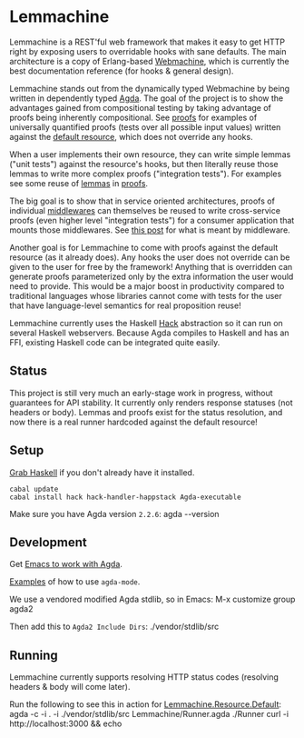Lemmachine
==========

Lemmachine is a REST'ful web framework that makes it easy to get HTTP right by exposing users to overridable hooks with sane defaults. The main architecture is a copy of Erlang-based [Webmachine](http://webmachine.basho.com), which is currently the best documentation reference (for hooks & general design).

Lemmachine stands out from the dynamically typed Webmachine by being written in dependently typed
[Agda](http://wiki.portal.chalmers.se/agda/pmwiki.php). The goal of the project is to show the advantages gained from compositional testing by taking advantage of proofs being inherently compositional. See [proofs](http://github.com/larrytheliquid/Lemmachine/blob/master/Lemmachine/Proofs.agda) for examples of universally quantified proofs (tests over all possible input values) written against the [default resource](http://github.com/larrytheliquid/Lemmachine/blob/master/Lemmachine/Resource/Default.agda), which does not override any hooks.

When a user implements their own resource, they can write simple lemmas ("unit tests") against the resource's hooks, but then literally reuse those lemmas to write more complex proofs ("integration tests"). For examples see some reuse of [lemmas](http://github.com/larrytheliquid/Lemmachine/blob/master/Lemmachine/Lemmas.agda) in [proofs](http://github.com/larrytheliquid/Lemmachine/blob/master/Lemmachine/Proofs.agda).

The big goal is to show that in service oriented architectures, proofs of individual [middlewares](http://github.com/larrytheliquid/Lemmachine/blob/master/Lemmachine/Utils.agda) can themselves be reused to write cross-service proofs (even higher level "integration tests") for a consumer application that mounts those middlewares. See [this post](http://vision-media.ca/resources/ruby/ruby-rack-middleware-tutorial) for what is meant by middleware.

Another goal is for Lemmachine to come with proofs against the default resource (as it already does). Any hooks the user does not override can be given to the user for free by the framework! Anything that is overridden can generate proofs parameterized only by the extra information the user would need to provide. This would be a major boost in productivity compared to traditional languages whose libraries cannot come with tests for the user that have language-level semantics for real proposition reuse!

Lemmachine currently uses the Haskell [Hack](http://github.com/nfjinjing/hack) abstraction so it can run on several Haskell webservers. Because Agda compiles to Haskell and has an FFI, existing Haskell code can be integrated quite easily.

## Status ##

This project is still very much an early-stage work in progress, without guarantees for API stability. It currently only renders response statuses (not headers or body). Lemmas and proofs exist for the status resolution, and now there is a real runner hardcoded against the default resource!

## Setup ##

[Grab Haskell](http://hackage.haskell.org/platform) if you don't already have it installed.

    cabal update
    cabal install hack hack-handler-happstack Agda-executable

Make sure you have Agda version `2.2.6`:
    agda --version

## Development ##

Get [Emacs to work with Agda](http://wiki.portal.chalmers.se/agda/pmwiki.php?n=Main.README-2-2-6).

[Examples](http://wiki.portal.chalmers.se/agda/pmwiki.php?n=Main.QuickGuideToEditingTypeCheckingAndCompilingAgdaCode) of how to use `agda-mode`.

We use a vendored modified Agda stdlib, so in Emacs:
    M-x customize group
    agda2

Then add this to `Agda2 Include Dirs`:
    ./vendor/stdlib/src

## Running ##

Lemmachine currently supports resolving HTTP status codes (resolving
headers & body will come later).

Run the following to see this in action for [Lemmachine.Resource.Default](http://github.com/larrytheliquid/Lemmachine/blob/master/Lemmachine/Resource/Default.agda):
    agda -c -i . -i ./vendor/stdlib/src Lemmachine/Runner.agda
    ./Runner
    curl -i http://localhost:3000 && echo
